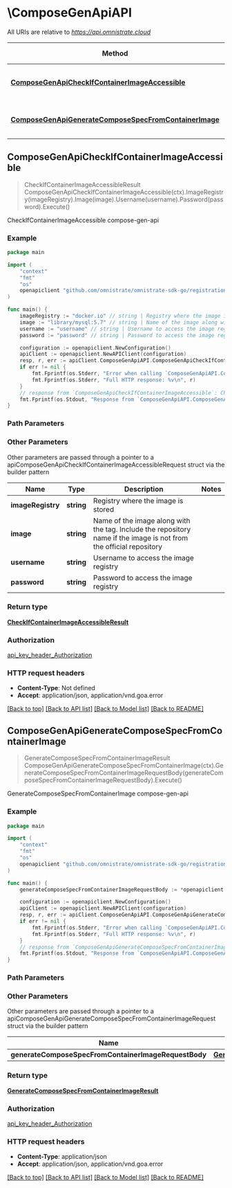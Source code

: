 # \ComposeGenApiAPI

All URIs are relative to *https://api.omnistrate.cloud*

Method | HTTP request | Description
------------- | ------------- | -------------
[**ComposeGenApiCheckIfContainerImageAccessible**](ComposeGenApiAPI.md#ComposeGenApiCheckIfContainerImageAccessible) | **Get** /2022-09-01-00/compose-gen/image | CheckIfContainerImageAccessible compose-gen-api
[**ComposeGenApiGenerateComposeSpecFromContainerImage**](ComposeGenApiAPI.md#ComposeGenApiGenerateComposeSpecFromContainerImage) | **Post** /2022-09-01-00/compose-gen/image | GenerateComposeSpecFromContainerImage compose-gen-api



## ComposeGenApiCheckIfContainerImageAccessible

> CheckIfContainerImageAccessibleResult ComposeGenApiCheckIfContainerImageAccessible(ctx).ImageRegistry(imageRegistry).Image(image).Username(username).Password(password).Execute()

CheckIfContainerImageAccessible compose-gen-api

### Example

```go
package main

import (
	"context"
	"fmt"
	"os"
	openapiclient "github.com/omnistrate/omnistrate-sdk-go/registration"
)

func main() {
	imageRegistry := "docker.io" // string | Registry where the image is stored
	image := "library/mysql:5.7" // string | Name of the image along with the tag. Include the repository name if the image is not from the official repository
	username := "username" // string | Username to access the image registry (optional)
	password := "password" // string | Password to access the image registry (optional)

	configuration := openapiclient.NewConfiguration()
	apiClient := openapiclient.NewAPIClient(configuration)
	resp, r, err := apiClient.ComposeGenApiAPI.ComposeGenApiCheckIfContainerImageAccessible(context.Background()).ImageRegistry(imageRegistry).Image(image).Username(username).Password(password).Execute()
	if err != nil {
		fmt.Fprintf(os.Stderr, "Error when calling `ComposeGenApiAPI.ComposeGenApiCheckIfContainerImageAccessible``: %v\n", err)
		fmt.Fprintf(os.Stderr, "Full HTTP response: %v\n", r)
	}
	// response from `ComposeGenApiCheckIfContainerImageAccessible`: CheckIfContainerImageAccessibleResult
	fmt.Fprintf(os.Stdout, "Response from `ComposeGenApiAPI.ComposeGenApiCheckIfContainerImageAccessible`: %v\n", resp)
}
```

### Path Parameters



### Other Parameters

Other parameters are passed through a pointer to a apiComposeGenApiCheckIfContainerImageAccessibleRequest struct via the builder pattern


Name | Type | Description  | Notes
------------- | ------------- | ------------- | -------------
 **imageRegistry** | **string** | Registry where the image is stored | 
 **image** | **string** | Name of the image along with the tag. Include the repository name if the image is not from the official repository | 
 **username** | **string** | Username to access the image registry | 
 **password** | **string** | Password to access the image registry | 

### Return type

[**CheckIfContainerImageAccessibleResult**](CheckIfContainerImageAccessibleResult.md)

### Authorization

[api_key_header_Authorization](../README.md#api_key_header_Authorization)

### HTTP request headers

- **Content-Type**: Not defined
- **Accept**: application/json, application/vnd.goa.error

[[Back to top]](#) [[Back to API list]](../README.md#documentation-for-api-endpoints)
[[Back to Model list]](../README.md#documentation-for-models)
[[Back to README]](../README.md)


## ComposeGenApiGenerateComposeSpecFromContainerImage

> GenerateComposeSpecFromContainerImageResult ComposeGenApiGenerateComposeSpecFromContainerImage(ctx).GenerateComposeSpecFromContainerImageRequestBody(generateComposeSpecFromContainerImageRequestBody).Execute()

GenerateComposeSpecFromContainerImage compose-gen-api

### Example

```go
package main

import (
	"context"
	"fmt"
	"os"
	openapiclient "github.com/omnistrate/omnistrate-sdk-go/registration"
)

func main() {
	generateComposeSpecFromContainerImageRequestBody := *openapiclient.NewGenerateComposeSpecFromContainerImageRequestBody("library/mysql:5.7", "docker.io") // GenerateComposeSpecFromContainerImageRequestBody | 

	configuration := openapiclient.NewConfiguration()
	apiClient := openapiclient.NewAPIClient(configuration)
	resp, r, err := apiClient.ComposeGenApiAPI.ComposeGenApiGenerateComposeSpecFromContainerImage(context.Background()).GenerateComposeSpecFromContainerImageRequestBody(generateComposeSpecFromContainerImageRequestBody).Execute()
	if err != nil {
		fmt.Fprintf(os.Stderr, "Error when calling `ComposeGenApiAPI.ComposeGenApiGenerateComposeSpecFromContainerImage``: %v\n", err)
		fmt.Fprintf(os.Stderr, "Full HTTP response: %v\n", r)
	}
	// response from `ComposeGenApiGenerateComposeSpecFromContainerImage`: GenerateComposeSpecFromContainerImageResult
	fmt.Fprintf(os.Stdout, "Response from `ComposeGenApiAPI.ComposeGenApiGenerateComposeSpecFromContainerImage`: %v\n", resp)
}
```

### Path Parameters



### Other Parameters

Other parameters are passed through a pointer to a apiComposeGenApiGenerateComposeSpecFromContainerImageRequest struct via the builder pattern


Name | Type | Description  | Notes
------------- | ------------- | ------------- | -------------
 **generateComposeSpecFromContainerImageRequestBody** | [**GenerateComposeSpecFromContainerImageRequestBody**](GenerateComposeSpecFromContainerImageRequestBody.md) |  | 

### Return type

[**GenerateComposeSpecFromContainerImageResult**](GenerateComposeSpecFromContainerImageResult.md)

### Authorization

[api_key_header_Authorization](../README.md#api_key_header_Authorization)

### HTTP request headers

- **Content-Type**: application/json
- **Accept**: application/json, application/vnd.goa.error

[[Back to top]](#) [[Back to API list]](../README.md#documentation-for-api-endpoints)
[[Back to Model list]](../README.md#documentation-for-models)
[[Back to README]](../README.md)

